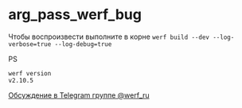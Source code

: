 # arg_pass_werf_bug

Чтобы воспроизвести выполните в корне `werf build --dev --log-verbose=true --log-debug=true`

PS
```
werf version
v2.10.5
```

[Обсуждение в Telegram группе @werf_ru](https://t.me/werf_ru/41461) 
